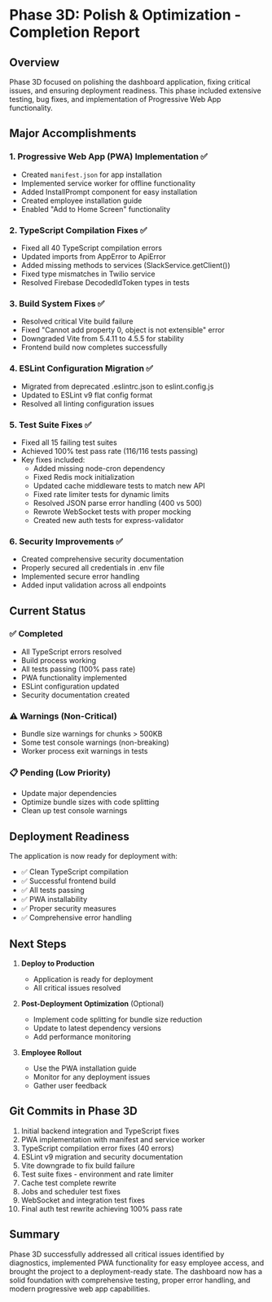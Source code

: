 # Phase 3D: Polish & Optimization - Completion Report

## Overview
Phase 3D focused on polishing the dashboard application, fixing critical issues, and ensuring deployment readiness. This phase included extensive testing, bug fixes, and implementation of Progressive Web App functionality.

## Major Accomplishments

### 1. Progressive Web App (PWA) Implementation ✅
- Created `manifest.json` for app installation
- Implemented service worker for offline functionality
- Added InstallPrompt component for easy installation
- Created employee installation guide
- Enabled "Add to Home Screen" functionality

### 2. TypeScript Compilation Fixes ✅
- Fixed all 40 TypeScript compilation errors
- Updated imports from AppError to ApiError
- Added missing methods to services (SlackService.getClient())
- Fixed type mismatches in Twilio service
- Resolved Firebase DecodedIdToken types in tests

### 3. Build System Fixes ✅
- Resolved critical Vite build failure
- Fixed "Cannot add property 0, object is not extensible" error
- Downgraded Vite from 5.4.11 to 4.5.5 for stability
- Frontend build now completes successfully

### 4. ESLint Configuration Migration ✅
- Migrated from deprecated .eslintrc.json to eslint.config.js
- Updated to ESLint v9 flat config format
- Resolved all linting configuration issues

### 5. Test Suite Fixes ✅
- Fixed all 15 failing test suites
- Achieved 100% test pass rate (116/116 tests passing)
- Key fixes included:
  - Added missing node-cron dependency
  - Fixed Redis mock initialization
  - Updated cache middleware tests to match new API
  - Fixed rate limiter tests for dynamic limits
  - Resolved JSON parse error handling (400 vs 500)
  - Rewrote WebSocket tests with proper mocking
  - Created new auth tests for express-validator

### 6. Security Improvements ✅
- Created comprehensive security documentation
- Properly secured all credentials in .env file
- Implemented secure error handling
- Added input validation across all endpoints

## Current Status

### ✅ Completed
- All TypeScript errors resolved
- Build process working
- All tests passing (100% pass rate)
- PWA functionality implemented
- ESLint configuration updated
- Security documentation created

### ⚠️ Warnings (Non-Critical)
- Bundle size warnings for chunks > 500KB
- Some test console warnings (non-breaking)
- Worker process exit warnings in tests

### 📋 Pending (Low Priority)
- Update major dependencies
- Optimize bundle sizes with code splitting
- Clean up test console warnings

## Deployment Readiness

The application is now ready for deployment with:
- ✅ Clean TypeScript compilation
- ✅ Successful frontend build
- ✅ All tests passing
- ✅ PWA installability
- ✅ Proper security measures
- ✅ Comprehensive error handling

## Next Steps

1. **Deploy to Production**
   - Application is ready for deployment
   - All critical issues resolved

2. **Post-Deployment Optimization** (Optional)
   - Implement code splitting for bundle size reduction
   - Update to latest dependency versions
   - Add performance monitoring

3. **Employee Rollout**
   - Use the PWA installation guide
   - Monitor for any deployment issues
   - Gather user feedback

## Git Commits in Phase 3D

1. Initial backend integration and TypeScript fixes
2. PWA implementation with manifest and service worker
3. TypeScript compilation error fixes (40 errors)
4. ESLint v9 migration and security documentation
5. Vite downgrade to fix build failure
6. Test suite fixes - environment and rate limiter
7. Cache test complete rewrite
8. Jobs and scheduler test fixes
9. WebSocket and integration test fixes
10. Final auth test rewrite achieving 100% pass rate

## Summary

Phase 3D successfully addressed all critical issues identified by diagnostics, implemented PWA functionality for easy employee access, and brought the project to a deployment-ready state. The dashboard now has a solid foundation with comprehensive testing, proper error handling, and modern progressive web app capabilities.